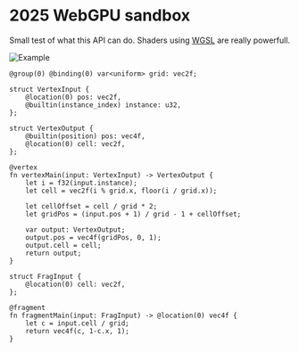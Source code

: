 # 2025 WebGPU sandbox
Small test of what this API can do. Shaders using [WGSL](https://gpuweb.github.io/gpuweb/wgsl) are really powerfull.

![Example](https://github.com/user-attachments/assets/5f90081b-a1a6-44f4-b9a3-1be3ac75a6e1)

```wgsl
@group(0) @binding(0) var<uniform> grid: vec2f;

struct VertexInput {
    @location(0) pos: vec2f,
    @builtin(instance_index) instance: u32,
};

struct VertexOutput {
    @builtin(position) pos: vec4f,
    @location(0) cell: vec2f,
};

@vertex
fn vertexMain(input: VertexInput) -> VertexOutput {
    let i = f32(input.instance);
    let cell = vec2f(i % grid.x, floor(i / grid.x));

    let cellOffset = cell / grid * 2;
    let gridPos = (input.pos + 1) / grid - 1 + cellOffset;

    var output: VertexOutput;
    output.pos = vec4f(gridPos, 0, 1);
    output.cell = cell;
    return output;
}

struct FragInput {
    @location(0) cell: vec2f,
};

@fragment
fn fragmentMain(input: FragInput) -> @location(0) vec4f {
    let c = input.cell / grid;
    return vec4f(c, 1-c.x, 1);
}
```
